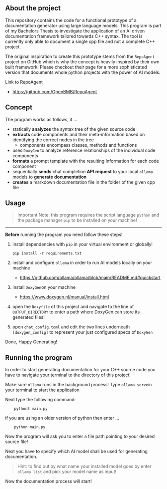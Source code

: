 ## About the project
This repository contains the code for a functional prototype of a documentation generator using large language models. This program is part of my Bachelors Thesis to investigate the application of an AI driven documentation framework tailored towards C++ syntax. The tool is currently only able to document a single cpp file and not a complete C++ project. 

The original inspiration to create this prototype stems from the `RepoAgent` project on GitHub which is why the concept is heavily inspired by their own built framework! Please checkout their page for a more sophisticated version that documents whole python projects with the power of AI models.

Link to RepoAgent
* https://github.com/OpenBMB/RepoAgent

## Concept

The program works as follows, it ...

* statically __analyzes__ the syntax tree of the given source code
* __extracts__ code components and their meta-information based on identifying the correct nodes in the tree
    + components encompass classes, methods and functions 
* uses `DoxyGen` to analyze reference relationships of the individual code components
* __formats__ a prompt template with the resulting Information for each code component
* sequentially __sends__ chat completion __API__ __request__ to your local `ollama` models to __generate__ __documentation__
* __creates__ a markdown documentation file in the folder of the given cpp file

## Usage

> Important Note: 
> this  program requires the script language `python` and the package manager `pip` to be installed on your machine!
***

__Before__ running the program you need follow these steps!


1.  install dependencies with `pip` in your virtual environment or globally!  

    ```
    pip install -r requirements.txt
    ```

2.  install and configure `ollama` in order to run AI models locally on your machine
    - https://github.com/ollama/ollama/blob/main/README.md#quickstart

3. install `DoxyGen`on your machine
    - https://www.doxygen.nl/manual/install.html

4. open the `Doxyfile` of this project and navigate to the line of `OUTPUT_DIRECTORY` to enter a path where DoxyGen can store its generated files!

5. open `chat_config.toml` and edit the two lines underneath `[doxygen_config]` to represent your just configured specs of `DoxyGen`

Done, Happy Generating!

## Running the program
In order to start generating documentation for your C++ source code you have to navigate your terminal to the directory of this project!

Make sure `ollama` runs in the background process!
Type `ollama serve`in your terminal to start the application

Next type the following command:
```
    python3 main.py
````
if you are using an older version of python then enter ...

```
    python main.py
````

Now the program will ask you to enter a file path pointing to your desired source file!

Next you have to specify which AI model shall be used for generating documentation. 
> Hint: to find out by what name your installed model goes by enter `ollama list` and pick your model name as input!

Now the documentation process will start!